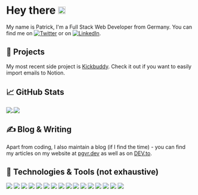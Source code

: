 # Hey there <img src="https://raw.githubusercontent.com/MartinHeinz/MartinHeinz/master/wave.gif" width="20px" height="20px">

My name is Patrick, I'm a Full Stack Web Developer from Germany. You can find me on [![Twitter][1.2]][1] or on [![LinkedIn][3.2]][3].

## &#128084; Projects

My most recent side project is [Kickbuddy](https://kickbuddy.de). Check it out if you want to easily import emails to Notion.

## &#x1f4c8; GitHub Stats

<a href="https://github-readme-stats.vercel.app/api?username=pgvr&count_private=true&show_icons=true">
  <img align="center" src="https://github-readme-stats.vercel.app/api?username=pgvr&count_private=true&show_icons=true" />
</a>
<a href="https://github-readme-stats.vercel.app/api/top-langs/?username=pgvr">
  <img align="center" src="https://github-readme-stats.vercel.app/api/top-langs/?username=pgvr&langs_count=3" />
</a>

## &#x270d; Blog & Writing

Apart from coding, I also maintain a blog (if I find the time) - you can find my articles on my website at [pgvr.dev](https://pgvr.dev/) as well as on [DEV.to](https://dev.to/pgvr).

## 🔧 Technologies & Tools (not exhaustive)
![](https://img.shields.io/badge/OS-Mac-informational?style=flat&logo=macos&logoColor=white&color=2bbc8a)
![](https://img.shields.io/badge/Editor-VS_Code-informational?style=flat&logo=visualstudiocode&logoColor=white&color=2bbc8a)
![](https://img.shields.io/badge/Code-Python-informational?style=flat&logo=python&logoColor=white&color=2bbc8a)
![](https://img.shields.io/badge/Code-Typescript-informational?style=flat&logo=typescript&logoColor=white&color=2bbc8a)
![](https://img.shields.io/badge/Code-Vue-informational?style=flat&logo=vue.js&logoColor=white&color=2bbc8a)
![](https://img.shields.io/badge/Code-React-informational?style=flat&logo=react&logoColor=white&color=2bbc8a)
![](https://img.shields.io/badge/Code-Next.js-informational?style=flat&logo=next.js&logoColor=white&color=2bbc8a)
![](https://img.shields.io/badge/Code-GraphQL-informational?style=flat&logo=graphql&logoColor=white&color=2bbc8a)
![](https://img.shields.io/badge/UI-Tailwind-informational?style=flat&logo=tailwindcss&logoColor=white&color=2bbc8a)
![](https://img.shields.io/badge/UI-Chakra-informational?style=flat&logo=chakraui&logoColor=white&color=2bbc8a)
![](https://img.shields.io/badge/Shell-Bash-informational?style=flat&logo=gnu-bash&logoColor=white&color=2bbc8a)
![](https://img.shields.io/badge/Tools-PostgreSQL-informational?style=flat&logo=postgresql&logoColor=white&color=2bbc8a)
![](https://img.shields.io/badge/Tools-Docker-informational?style=flat&logo=docker&logoColor=white&color=2bbc8a)
![](https://img.shields.io/badge/Tools-Kubernetes-informational?style=flat&logo=kubernetes&logoColor=white&color=2bbc8a)
![](https://img.shields.io/badge/Cloud-Digital_Ocean-informational?style=flat&logo=digitalocean&logoColor=white&color=2bbc8a)
![](https://img.shields.io/badge/Cloud-Azure-informational?style=flat&logo=azuredevops&logoColor=white&color=2bbc8a)

<!-- links to social media icons -->

<!-- icons with padding -->

[1.1]: http://i.imgur.com/tXSoThF.png (twitter icon with padding)
[2.1]: http://i.imgur.com/0o48UoR.png (github icon with padding)

<!-- icons without padding -->

[1.2]: http://i.imgur.com/wWzX9uB.png (twitter icon without padding)
[2.2]: http://i.imgur.com/9I6NRUm.png (github icon without padding)
[3.2]: https://raw.githubusercontent.com/MartinHeinz/MartinHeinz/master/linkedin-3-16.png (LinkedIn icon without padding)


<!-- links to your social media accounts -->

[1]: https://twitter.com/patrick_gvr
[2]: https://github.com/pgvr
[3]: https://www.linkedin.com/in/pgvr/
